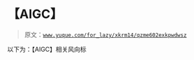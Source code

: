 # 【AIGC】

> 原文：[`www.yuque.com/for_lazy/xkrm14/qzme602exkpwdwsz`](https://www.yuque.com/for_lazy/xkrm14/qzme602exkpwdwsz)

以下为：【AIGC】相关风向标

